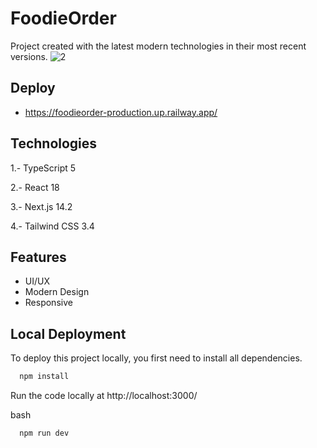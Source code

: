 # FoodieOrder




Project created with the latest modern technologies in their most recent versions.
![2](https://github.com/user-attachments/assets/87d8c3cd-70a9-445e-b79a-9c4d037b32dc)

## Deploy
- https://foodieorder-production.up.railway.app/
  
## Technologies

1.- TypeScript 5

2.- React 18

3.- Next.js 14.2

4.- Tailwind CSS 3.4

## Features

- UI/UX
- Modern Design
- Responsive

## Local Deployment

To deploy this project locally, you first need to install all dependencies.

```bash
  npm install
```
Run the code locally at http://localhost:3000/


bash
```
  npm run dev
